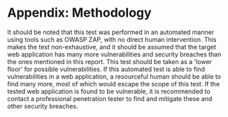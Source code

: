 # Appendix: Methodology

It should be noted that this test was performed in an automated manner using tools such as OWASP ZAP, with no direct human intervention. This makes the test non-exhaustive, and it should be assumed that the target web application has many more vulnerabilities and security breaches than the ones mentioned in this report. This test should be taken as a 'lower floor' for possible vulnerabilities. If this automated test is able to find vulnerabilities in a web application, a resourceful human should be able to find many more, most of which would escape the scope of this test. If the tested web application is found to be vulnerable, it is recommended to contact a professional penetration tester to find and mitigate these and other security breaches.

